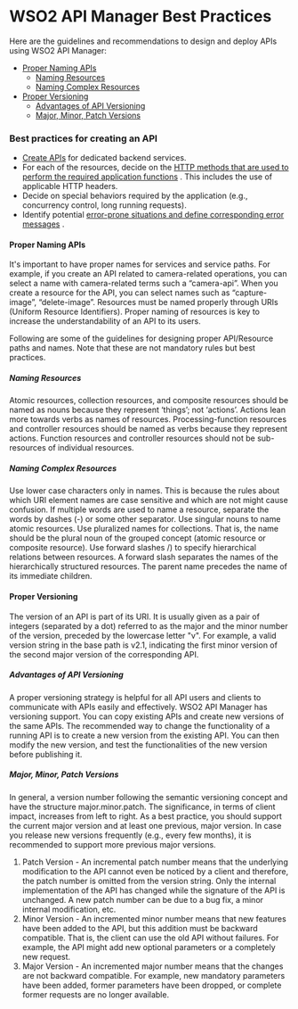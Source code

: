 # WSO2 API Manager Best Practices

Here are the guidelines and recommendations to design and deploy APIs using WSO2 API Manager:

-   [Proper Naming APIs](#WSO2APIManagerBestPractices-ProperNamingAPIs)
    -   [Naming Resources](#WSO2APIManagerBestPractices-NamingResources)
    -   [Naming Complex Resources](#WSO2APIManagerBestPractices-NamingComplexResources)
-   [Proper Versioning](#WSO2APIManagerBestPractices-ProperVersioning)
    -   [Advantages of API Versioning](#WSO2APIManagerBestPractices-AdvantagesofAPIVersioning)
    -   [Major, Minor, Patch Versions](#WSO2APIManagerBestPractices-Major,Minor,PatchVersions)

### Best practices for creating an API

-   [Create APIs](https://wso2docs.atlassian.net/wiki/spaces/AM260/pages/30901573/Create+and+Publish+an+API) for dedicated backend services.
-   For each of the resources, decide on the [HTTP methods that are used to perform the required application functions](https://wso2docs.atlassian.net/wiki/spaces/AM210/pages/32736021/Key+Concepts#KeyConcepts-HTTPmethods) . This includes the use of applicable HTTP headers.
-   Decide on special behaviors required by the application (e.g., concurrency control, long running requests).
-   Identify potential [error-prone situations and define corresponding error messages](/troubleshooting/error-handling/) .

#### Proper Naming APIs

It's important to have proper names for services and service paths. For example, if you create an API related to camera-related operations, you can select a name with camera-related terms such a “camera-api”. When you create a resource for the API, you can select names such as “capture-image”, “delete-image”. Resources must be named properly through URIs (Uniform Resource Identifiers). Proper naming of resources is key to increase the understandability of an API to its users.

Following are some of the guidelines for designing proper API/Resource paths and names. Note that these are not mandatory rules but best practices.

##### Naming Resources

Atomic resources, collection resources, and composite resources should be named as nouns because they represent ‘things’; not ‘actions’. Actions lean more towards verbs as names of resources. Processing-function resources and controller resources should be named as verbs because they represent actions. Function resources and controller resources should not be sub-resources of individual resources.

##### Naming Complex Resources

Use lower case characters only in names. This is because the rules about which URI element names are case sensitive and which are not might cause confusion. If multiple words are used to name a resource, separate the words by dashes (-) or some other separator. Use singular nouns to name atomic resources. Use pluralized names for collections. That is, the name should be the plural noun of the grouped concept (atomic resource or composite resource). Use forward slashes /) to specify hierarchical relations between resources. A forward slash separates the names of the hierarchically structured resources. The parent name precedes the name of its immediate children.

#### Proper Versioning

The version of an API is part of its URI. It is usually given as a pair of integers (separated by a dot) referred to as the major and the minor number of the version, preceded by the lowercase letter "v". For example, a valid version string in the base path is v2.1, indicating the first minor version of the second major version of the corresponding API.

##### Advantages of API Versioning

A proper versioning strategy is helpful for all API users and clients to communicate with APIs easily and effectively. WSO2 API Manager has versioning support. You can copy existing APIs and create new versions of the same APIs. The recommended way to change the functionality of a running API is to create a new version from the existing API. You can then modify the new version, and test the functionalities of the new version before publishing it.

##### Major, Minor, Patch Versions

In general, a version number following the semantic versioning concept and have the structure major.minor.patch. The significance, in terms of client impact, increases from left to right. As a best practice, you should support the current major version and at least one previous, major version. In case you release new versions frequently (e.g., every few months), it is recommended to support more previous major versions.

1.  Patch Version - An incremental patch number means that the underlying modification to the API cannot even be noticed by a client and therefore, the patch number is omitted from the version string. Only the internal implementation of the API has changed while the signature of the API is unchanged. A new patch number can be due to a bug fix, a minor internal modification, etc.
2.  Minor Version - An incremented minor number means that new features have been added to the API, but this addition must be backward compatible. That is, the client can use the old API without failures. For example, the API might add new optional parameters or a completely new request.
3.  Major Version - An incremented major number means that the changes are not backward compatible. For example, new mandatory parameters have been added, former parameters have been dropped, or complete former requests are no longer available.

